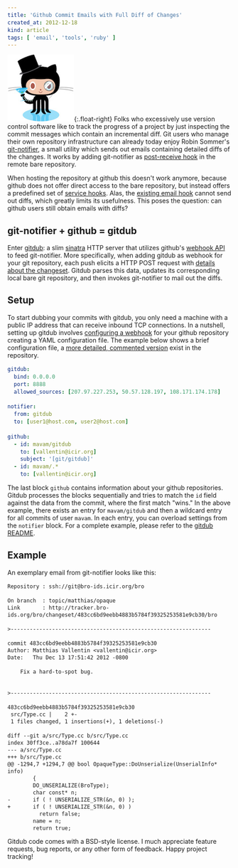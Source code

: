 ```yaml
---
title: 'Github Commit Emails with Full Diff of Changes'
created_at: 2012-12-18
kind: article
tags: [ 'email', 'tools', 'ruby' ]
---
```


![Finally, diff emails for github!](octocat.jpeg){:.float-right}
Folks who excessively use version control software like to track the progress
of a project by just inspecting the commit messages which contain an
incremental diff. Git users who manage their own repository infrastructure can
already today enjoy Robin Sommer's [git-notifier][git-notifier], a small
utility which sends out emails containing detailed diffs of the changes. It
works by adding git-notifier as [post-receive
hook](http://git-scm.com/book/en/Customizing-Git-Git-Hooks) in the remote bare
repository.

When hosting the repository at github this doesn't work anymore, because github
does not offer direct access to the bare repository, but instead offers a
predefined set of [service hooks](https://github.com/github/github-services).
Alas, the [existing email
hook](https://github.com/github/github-services/blob/master/services/email.rb)
cannot send out diffs, which greatly limits its usefulness. This poses the
question: can github users still obtain emails with diffs? 

## git-notifier + github = gitdub

Enter [gitdub][gitdub]: a slim [sinatra](http://www.sinatrarb.com/) HTTP server
that utilizes github's [webhook
API](https://help.github.com/articles/post-receive-hooks) to feed git-notifier.
More specifically, when adding gitdub as webhook for your git repository, each
push elicits a HTTP POST request with [details about the
changeset](https://gist.github.com/2732972). Gitdub parses this data, updates
its corresponding local bare git repository, and then invokes git-notifier to
mail out the diffs.

## Setup

To start dubbing your commits with gitdub, you only need a machine with a
public IP address that can receive inbound TCP connections. In a nutshell,
setting up gitdub involves [configuring a
webhook](https://help.github.com/articles/post-receive-hooks) for your
github repository creating a YAML configuration file. The example below shows a
brief configuration file, a [more detailed, commented
version](https://github.com/mavam/gitdub/blob/master/config.yml.example) exist
in the repository.

``` yaml
gitdub:
  bind: 0.0.0.0
  port: 8888
  allowed_sources: [207.97.227.253, 50.57.128.197, 108.171.174.178]

notifier:
  from: gitdub
  to: [user1@host.com, user2@host.com]

github:
  - id: mavam/gitdub
    to: [vallentin@icir.org]
    subject: '[git/gitdub]'
  - id: mavam/.*
    to: [vallentin@icir.org]
```

The last block `github` contains information about your github repositories.
Gitdub processes the blocks sequentially and tries to match the `id` field
against the data from the commit, where the first match "wins." In the above
example, there exists an entry for `mavam/gitdub` and then a wildcard entry for
all commits of user `mavam`. In each entry, you can overload settings from the
`notifier` block. For a complete example, please refer to the [gitdub
README][gitdub].

## Example

An exemplary email from git-notifier looks like this:

``` none
Repository : ssh://git@bro-ids.icir.org/bro

On branch  : topic/matthias/opaque
Link       : http://tracker.bro-ids.org/bro/changeset/483cc6bd9eebb4883b5784f39325253581e9cb30/bro

>---------------------------------------------------------------

commit 483cc6bd9eebb4883b5784f39325253581e9cb30
Author: Matthias Vallentin <vallentin@icir.org>
Date:   Thu Dec 13 17:51:42 2012 -0800

    Fix a hard-to-spot bug.


>---------------------------------------------------------------

483cc6bd9eebb4883b5784f39325253581e9cb30
 src/Type.cc |    2 +-
 1 files changed, 1 insertions(+), 1 deletions(-)

diff --git a/src/Type.cc b/src/Type.cc
index 30ff3ce..a78da7f 100644
--- a/src/Type.cc
+++ b/src/Type.cc
@@ -1294,7 +1294,7 @@ bool OpaqueType::DoUnserialize(UnserialInfo* info)
        {
        DO_UNSERIALIZE(BroType);
        char const* n;
-       if ( ! UNSERIALIZE_STR(&n, 0) );
+       if ( ! UNSERIALIZE_STR(&n, 0) )
          return false;
        name = n;
        return true;
```

Gitdub code comes with a BSD-style license. I much appreciate feature requests,
bug reports, or any other form of feedback. Happy project tracking!

[git-notifier]: http://www.icir.org/robin/git-notifier/
[gitdub]: https://github.com/mavam/gitdub
